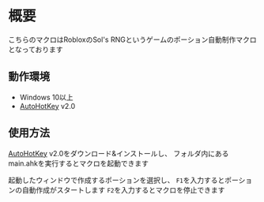 # 概要
こちらのマクロはRobloxのSol's RNGというゲームのポーション自動制作マクロとなっております

## 動作環境
- Windows 10以上
- [AutoHotKey](https://www.autohotkey.com/) v2.0

## 使用方法
[AutoHotKey](https://www.autohotkey.com/) v2.0をダウンロード&インストールし、
フォルダ内にあるmain.ahkを実行するとマクロを起動できます

起動したウィンドウで作成するポーションを選択し、
`F1`を入力するとポーションの自動作成がスタートします
`F2`を入力するとマクロを停止できます
